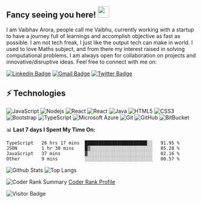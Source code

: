 ## Fancy seeing you here! <img src="https://raw.githubusercontent.com/aemmadi/aemmadi/master/wave.gif" width="30px">

I am Vaibhav Arora, people call me Vaibhu, currently working with a startup to have a journey full of learnings and accomplish objective as fast as possible. I am not tech freak, I just like the output tech can make in world. I used to love Maths subject, and from there my interest raised in solving computational problems. I am always open for collaboration on projects and innovative/disruptive ideas. Feel free to connect with me on:

[![Linkedin Badge](https://img.shields.io/badge/-vaibhav-blue?style=flat-square&logo=Linkedin&logoColor=white&link=https://www.linkedin.com/in/vaibhav-arora-602476107/)](https://www.linkedin.com/in/vaibhav-arora-602476107/)
[![Gmail Badge](https://img.shields.io/badge/-varora1406@gmail.com-c14438?style=flat-square&logo=Gmail&logoColor=white&link=mailto:varora1406@gmail.com)](mailto:varora1406@gmail.com)
[![Twitter Badge](https://img.shields.io/twitter/follow/vaibhav_arora__?label=Twitter&style=social)](https://img.shields.io/twitter/follow/vaibhav_arora__?label=Twitter&style=social)

## ⚡ Technologies

![JavaScript](https://img.shields.io/badge/-JavaScript-black?style=flat-square&logo=javascript)
![Nodejs](https://img.shields.io/badge/-Nodejs-black?style=flat-square&logo=Node.js)
![React](https://img.shields.io/badge/-React-darkblue?style=flat-square&logo=react)
![React](https://img.shields.io/badge/-Angular-darkred?style=flat-square&logo=angular)
![Java](https://img.shields.io/badge/-java-E34A86?style=flat-square&logo=java)
![HTML5](https://img.shields.io/badge/-HTML5-E34F26?style=flat-square&logo=html5&logoColor=white)
![CSS3](https://img.shields.io/badge/-CSS3-1572B6?style=flat-square&logo=css3)
![Bootstrap](https://img.shields.io/badge/-Bootstrap-563D7C?style=flat-square&logo=bootstrap)
![TypeScript](https://img.shields.io/badge/-TypeScript-007ACC?style=flat-square&logo=typescript)
![Microsoft Azure](https://img.shields.io/badge/Microsoft%20Azure-232F7E?style=flat-square&logo=microsoft-azure)
![Git](https://img.shields.io/badge/-Git-black?style=flat-square&logo=git)
![GitHub](https://img.shields.io/badge/-GitHub-181717?style=flat-square&logo=github)
![BitBucket](https://img.shields.io/badge/-BitBucket-darkblue?style=flat-square&logo=bitbucket)

📊 **Last 7 days I Spent My Time On:**
<!--START_SECTION:waka-->
```text
TypeScript   26 hrs 17 mins  ███████████████████████░░   91.95 % 
JSON         1 hr 30 mins    █▒░░░░░░░░░░░░░░░░░░░░░░░   05.28 % 
JavaScript   37 mins         ▓░░░░░░░░░░░░░░░░░░░░░░░░   02.16 % 
Other        9 mins          ░░░░░░░░░░░░░░░░░░░░░░░░░   00.57 % 
```
<!--END_SECTION:waka-->

![Github Stats](https://github-readme-stats.vercel.app/api?username=varora1406&count_private=true&show_icons=true&include_all_commits=true)
![Top Langs](https://github-readme-stats.vercel.app/api/top-langs/?username=varora1406&hide=TeX&layout=compact)


![Coder Rank Summary](https://cr-ss-service.azurewebsites.net/api/ScreenShot?widget=summary&username=varora1406)
[Coder Rank Profile](https://profile.codersrank.io/user/varora1406)

![Visitor Badge](https://visitor-badge.laobi.icu/badge?page_id=varora1406)
